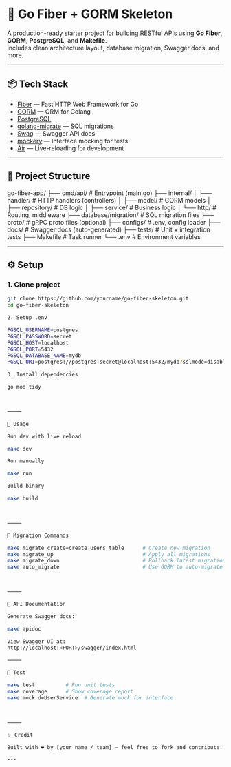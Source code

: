 # 🦴 Go Fiber + GORM Skeleton

A production-ready starter project for building RESTful APIs using **Go Fiber**, **GORM**, **PostgreSQL**, and **Makefile**.  
Includes clean architecture layout, database migration, Swagger docs, and more.

---

## 📦 Tech Stack

- [Fiber](https://github.com/gofiber/fiber) — Fast HTTP Web Framework for Go
- [GORM](https://gorm.io/) — ORM for Golang
- [PostgreSQL](https://www.postgresql.org/)
- [golang-migrate](https://github.com/golang-migrate/migrate) — SQL migrations
- [Swag](https://github.com/swaggo/swag) — Swagger API docs
- [mockery](https://github.com/vektra/mockery) — Interface mocking for tests
- [Air](https://github.com/cosmtrek/air) — Live-reloading for development

---

## 📁 Project Structure

go-fiber-app/
├── cmd/api/                # Entrypoint (main.go)
├── internal/
│   ├── handler/            # HTTP handlers (controllers)
│   ├── model/              # GORM models
│   ├── repository/         # DB logic
│   ├── service/            # Business logic
│   └── http/               # Routing, middleware
├── database/migration/     # SQL migration files
├── proto/                  # gRPC proto files (optional)
├── configs/                # .env, config loader
├── docs/                   # Swagger docs (auto-generated)
├── tests/                  # Unit + integration tests
├── Makefile                # Task runner
└── .env                    # Environment variables

---

## ⚙️ Setup

### 1. Clone project

```bash
git clone https://github.com/yourname/go-fiber-skeleton.git
cd go-fiber-skeleton

2. Setup .env

PGSQL_USERNAME=postgres
PGSQL_PASSWORD=secret
PGSQL_HOST=localhost
PGSQL_PORT=5432
PGSQL_DATABASE_NAME=mydb
PGSQL_URI=postgres://postgres:secret@localhost:5432/mydb?sslmode=disable

3. Install dependencies

go mod tidy



⸻

🚀 Usage

Run dev with live reload

make dev

Run manually

make run

Build binary

make build



⸻

📂 Migration Commands

make migrate create=create_users_table      # Create new migration
make migrate_up                             # Apply all migrations
make migrate_down                           # Rollback latest migration
make auto_migrate                           # Use GORM to auto-migrate all models



⸻

📄 API Documentation

Generate Swagger docs:

make apidoc

View Swagger UI at:
http://localhost:<PORT>/swagger/index.html

⸻

🧪 Test

make test          # Run unit tests
make coverage      # Show coverage report
make mock d=UserService  # Generate mock for interface



⸻

✨ Credit

Built with ❤️ by [your name / team] — feel free to fork and contribute!

---
